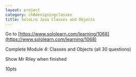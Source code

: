 ```yaml
---
layout: project
category: ch8designingclasses
title: SoloLrn Java Classes and Objects
---
```


Go to [https://www.sololearn.com/learning/1068](https://www.sololearn.com/learning/1068)

Complete Module 4: Classes and Objects (all 30 questions)

Show Mr Riley when finished

10pts
